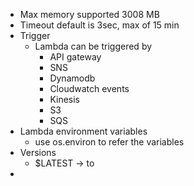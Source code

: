 - Max memory supported 3008 MB
- Timeout default is 3sec, max of 15 min
- Trigger
	- Lambda can be triggered by
		- API gateway
		- SNS
		- Dynamodb
		- Cloudwatch events
		- Kinesis
		- S3
		- SQS
- Lambda environment variables
	- use os.environ to refer the variables
- Versions
	- $LATEST -> to
-
